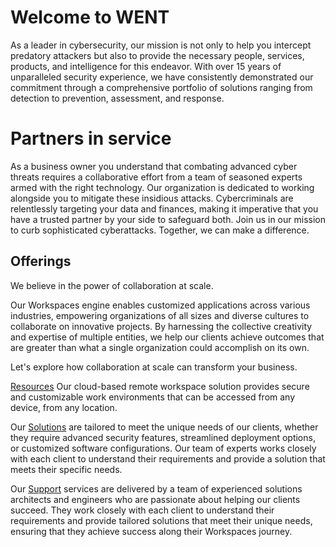 # Welcome to WENT 

As a leader in cybersecurity, our mission is not only to help you
intercept predatory attackers but also to provide the necessary people, services, products, and intelligence for this endeavor. With over 15 years of unparalleled security experience, we have consistently demonstrated our commitment through a comprehensive portfolio of solutions ranging from detection to prevention, assessment, and response. 

# Partners in service

As a business owner you understand that combating advanced cyber threats requires a collaborative effort from a team of seasoned experts armed with the right technology. Our organization is dedicated to working alongside you to mitigate these insidious attacks. Cybercriminals are relentlessly targeting your data and finances, making it imperative that you have a
trusted partner by your side to safeguard both. Join us in our mission to curb sophisticated cyberattacks. Together, we can make a difference.

## Offerings

We believe in the power of collaboration at scale. 

Our Workspaces engine enables customized applications across various industries, empowering organizations of all sizes and diverse cultures to collaborate on innovative projects. By harnessing the collective creativity and expertise of multiple entities, we help our clients achieve outcomes that are greater than what a single organization could accomplish on its own. 

Let's explore how collaboration at scale can transform your
business.

[Resources](Resources/Resources.md) Our cloud-based remote workspace solution provides secure and customizable work environments that can be accessed from any device, from any location.

Our [Solutions](Solutions.md) are tailored to meet the unique needs of our clients,
whether they require advanced security features, streamlined deployment
options, or customized software configurations. Our team of experts works
closely with each client to understand their requirements and provide a
solution that meets their specific needs.

Our [Support](Support.md) services are delivered by a team of experienced solutions architects and engineers who are passionate about helping our clients succeed. They work closely with each client to understand their requirements and provide tailored solutions that meet their unique needs, ensuring that they achieve success along their Workspaces journey.

